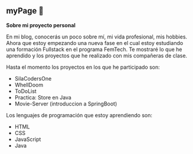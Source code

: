 ## myPage   :hibiscus:

 __Sobre mi proyecto personal__ 
 
En mi blog, conocerás un poco sobre mí, mi vida profesional,
mis hobbies. Ahora que estoy empezando una nueva fase en el cual estoy estudiando una formación Fullstack en el programa FemTech. 
Te mostraré lo que he aprendido y los proyectos que he realizado con mis compañeras de clase.

Hasta el momento los proyectos en los que he participado son:

  * SilaCodersOne
  * WhellDoom
  * ToDoList
  * Practica: Store en Java
  * Movie-Server (introduccion a SpringBoot)

Los lenguajes de programación que estoy aprendiendo son:

  * HTML
  * CSS
  * JavaScript
  * Java
